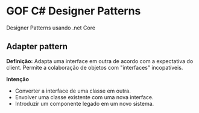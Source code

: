 
# GOF C# Designer Patterns

Designer Patterns usando .net Core


## Adapter pattern

**Definição:** Adapta uma interface em outra de acordo com a expectativa do client.
Permite a colaboração de objetos com "interfaces" incopatíveis.

**Intenção**
- Converter a interface de uma classe em outra.
- Envolver uma classe existente com uma nova interface.
- Introduzir um componente legado em um novo sistema.



